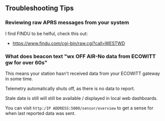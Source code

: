 
## Troubleshooting Tips

### Reviewing raw APRS messages from your system

I find FINDU to be helful, check this out:

* https://www.findu.com/cgi-bin/raw.cgi?call=WESTWD

### What does beacon text "wx OFF AIR-No data from ECOWITT gw for over 60s"

This means your station hasn't received data from your ECOWITT gateway in some time.

Telemetry automatically shuts off, as there is no data to report.

Stale data is still will still be available / displayed in local web dashboards.

You can visit `http:/IP ADDRESS:5000/sensor/overview` to get a sense for when last reported data was sent.